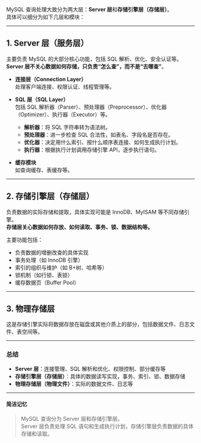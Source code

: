 MySQL 查询处理大致分为两大层：**Server 层**和**存储引擎层（存储层）**。  
具体可以细分为如下几层和模块：

---

## 1. Server 层（服务层）

主要负责 MySQL 的大部分核心功能，包括 SQL 解析、优化、安全认证等。  
**Server 层不关心数据如何存储，只负责“怎么查”，而不是“去哪查”**。

- **连接层（Connection Layer）**  
  处理客户端连接、权限认证、线程管理等。

- **SQL 层（SQL Layer）**  
  包括 SQL 解析器（Parser）、预处理器（Preprocessor）、优化器（Optimizer）、执行器（Executor）等。
    - **解析器**：将 SQL 字符串转为语法树。
    - **预处理器**：进一步检查 SQL 合法性，如表名、字段名是否存在。
    - **优化器**：决定用什么索引、按什么顺序表连接、如何生成执行计划。
    - **执行器**：根据执行计划调用存储引擎 API，逐步执行语句。

- **缓存模块**  
  如查询缓存、表缓存等。

---

## 2. 存储引擎层（存储层）

负责数据的实际存储和提取，具体实现可能是 InnoDB、MyISAM 等不同存储引擎。  
**存储层关心数据如何存放、如何读取、事务、锁、数据结构等。**

主要功能包括：
- 负责数据的增删改查的具体实现
- 事务处理（如 InnoDB 引擎）
- 索引的组织与维护（如 B+树、哈希等）
- 锁机制（如行锁、表锁）
- 缓存数据页（Buffer Pool）

---

## 3. 物理存储层

这是存储引擎实际将数据存放在磁盘或其他介质上的部分，包括数据文件、日志文件、表空间等。

---

### 总结

- **Server 层**：连接管理、SQL 解析和优化、权限控制、部分缓存等
- **存储引擎层（存储层）**：具体的数据读写实现，事务、索引、锁、数据存储
- **物理存储层（物理文件）**：实际的数据文件、日志等

---

#### 简洁记忆
> MySQL 查询分为 Server 层和存储引擎层。  
> Server 层负责处理 SQL 语句和生成执行计划，存储引擎层负责数据的具体存储和读取。